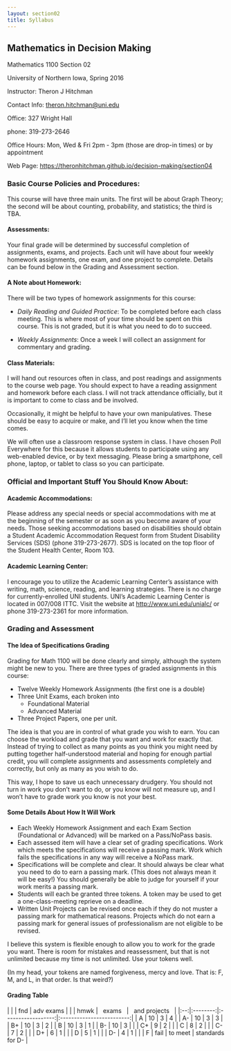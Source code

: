 ```yaml
---
layout: section02
title: Syllabus
---
```


## Mathematics in Decision Making

Mathematics 1100 Section 02

University of Northern Iowa, Spring 2016

Instructor: 	Theron J Hitchman

Contact Info: theron.hitchman@uni.edu

Office:       327 Wright Hall

phone:        319-273-2646						

Office Hours:	Mon, Wed & Fri 2pm - 3pm (those are drop-in times) or by appointment

Web Page:     https://theronhitchman.github.io/decision-making/section04

### Basic Course Policies and Procedures:
This course will have three main units. The first will be about Graph Theory;
the second will be about counting, probability, and statistics; the third is TBA.

#### Assessments:
Your final grade will be determined by successful completion of assignments,
exams, and projects. Each unit will have about four weekly homework assignments,
one exam, and one project to complete. Details can be found below in the Grading
and Assessment section.

#### A Note about Homework:
There will be two types of homework assignments for this course:

* _Daily Reading and Guided Practice_: To be completed before each class meeting.
This is where most of your time should be spent on this course. This is not
graded, but it is what you need to do to succeed.

* _Weekly Assignments_: Once a week I will collect an assignment for commentary
and grading.

#### Class Materials:
I will hand out resources often in class, and post readings and assignments to
the course web page. You should expect to have a reading assignment and homework
before each class. I will not track attendance officially, but it is important
to come to class and be involved.

Occasionally, it might be helpful to have your own manipulatives. These should be
easy to acquire or make, and I’ll let you know when the time comes.

We will often use a classroom response system in class. I have chosen
Poll Everywhere for this because it allows students to participate using any
web-enabled device, or by text messaging. Please bring a smartphone, cell phone,
laptop, or tablet to class so you can participate.

### Official and Important Stuff You Should Know About:

#### Academic Accommodations:
Please address any special needs or special accommodations with me at the beginning of the semester or as soon as you become aware of your needs. Those seeking accommodations based on disabilities should obtain a Student Academic Accommodation Request form from Student Disability Services (SDS) (phone 319-273-2677). SDS is located on the top floor of the Student Health Center, Room 103.

#### Academic Learning Center:
I encourage you to utilize the Academic Learning Center’s assistance with writing, math, science, reading, and learning strategies. There is no charge for currently-enrolled UNI students. UNI’s Academic Learning Center is located in 007/008 ITTC. Visit the website at http://www.uni.edu/unialc/ or phone 319-273-2361 for more information.


### Grading and Assessment

#### The Idea of Specifications Grading
Grading for Math 1100 will be done clearly and simply, although the system might be new to you.
There are three types of graded assignments in this course:

  * Twelve Weekly Homework Assignments (the first one is a double)
  * Three Unit Exams, each broken into
    - Foundational Material
    - Advanced Material
  * Three Project Papers, one per unit.

The idea is that you are in control of what grade you wish to earn. You can choose the workload and grade that you want and work for exactly that. Instead of trying to collect as many points as you think you might need by putting together half-understood material and hoping for enough partial credit, you will complete assignments and assessments completely and correctly, but only as many as you wish to do.

This way, I hope to save us each unnecessary drudgery. You should not turn in work you don’t want to do, or you know will not measure up, and I won’t have to grade work you know is not your best.

#### Some Details About How It Will Work

* Each Weekly Homework Assignment and each Exam Section (Foundational or Advanced) will be marked on a Pass/NoPass basis.
* Each assessed item will have a clear set of grading specifications. Work which meets the specifications will receive a passing mark. Work which fails the specifications in any way will receive a NoPass mark.
* Specifications will be complete and clear. It should always be clear what you need to do to earn a passing mark. (This does not always mean it will be easy!) You should generally be able to judge for yourself if your work merits a passing mark.
* Students will each be granted three tokens. A token may be used to get a one-class-meeting reprieve on a deadline.
* Written Unit Projects can be revised once each if they do not muster a passing mark
for mathematical reasons. Projects which do not earn a passing mark for general issues
of professionalism are not eligible to be revised.

I believe this system is flexible enough to allow you to work for the grade you want. There is room for mistakes and reassessment, but that is not unlimited because my time is not unlimited. Use your tokens well.

(In my head, your tokens are named forgiveness, mercy and love. That is: F, M, and L, in that order. Is that weird?)

#### Grading Table

|    |          |         fnd        |          adv exams        |
|    |  hmwk  | &nbsp; exams &nbsp; | &nbsp; and projects &nbsp; |
|:--:|:--------:|:------------------:|:-------------------------:|
|  A |    10    |          3         |             4             |
| A- |    10    |          3         |             3             |
| B+ |    10    |          3         |             2             |
|  B |    10    |          3         |             1             |
| B- |    10    |          3         |                           |
| C+ |     9    |          2         |                           |
|  C |     8    |          2         |                           |
| C- |     7    |          2         |                           |
| D+ |     6    |          1         |                           |
|  D |     5    |          1         |                           |
| D- |     4    |          1         |                           |
|  F |   fail   |       to meet      |      standards for D-     |
